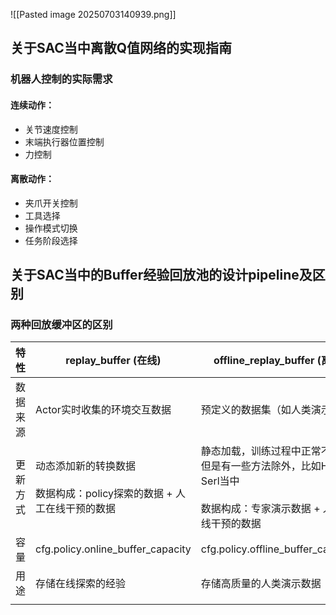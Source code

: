 ![[Pasted image 20250703140939.png]]
## 关于SAC当中离散Q值网络的实现指南
### 机器人控制的实际需求
#### 连续动作：
- 关节速度控制
- 末端执行器位置控制
- 力控制
#### 离散动作：
- 夹爪开关控制
- 工具选择
- 操作模式切换
- 任务阶段选择

## 关于SAC当中的Buffer经验回放池的设计pipeline及区别
### 两种回放缓冲区的区别

| 特性   | replay_buffer (在线)                             | offline_replay_buffer (离线)                                            |
| ---- | ---------------------------------------------- | --------------------------------------------------------------------- |
| 数据来源 | Actor实时收集的环境交互数据                               | 预定义的数据集（如人类演示数据）                                                      |
| 更新方式 | 动态添加新的转换数据<br><br>数据构成：policy探索的数据 + 人工在线干预的数据 | 静态加载，训练过程中正常不更新,但是有一些方法除外，比如Hil-Serl当中<br><br>数据构成：专家演示数据 + 人工在线干预的数据 |
| 容量   | cfg.policy.online_buffer_capacity              | cfg.policy.offline_buffer_capacity                                    |
| 用途   | 存储在线探索的经验                                      | 存储高质量的人类演示数据                                                          |
|      |                                                |                                                                       |
